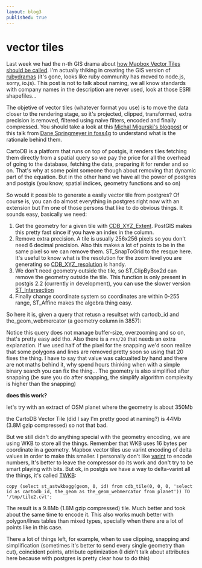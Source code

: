 ```yaml
---
layout: blog3
published: true
---
```


# vector tiles

Last week we had the n-th GIS drama about [how Mapbox Vector Tiles should be called](https://twitter.com/pwramsey/status/577959264678850561). I'm actually thiking in creating the GIS version of [rubydramas](https://news.ycombinator.com/item?id=4487963) (it's gone, looks like ruby community has moved to node.js, sorry, io.js). This post is not to talk about naming, we all know standards with company names in the description are never used, look at those ESRI shapefiles...

The objetive of vector tiles (whatever format you use) is to move the data closer to the rendering stage, so it's projected, clipped, transformed, extra precision is removed, filtered using naive filters, encoded and finally compressed. You should take a look at this [Michal Migurski's blogpost](http://mike.teczno.com/notes/postgreslessness-mapnik-vectiles.html) or this talk from [Dane Springmeyer in foss4g](https://2015.foss4g-na.org/sites/default/files/slides/foss4g-2015-sf-springmeyer.pdf) to understand what is the rationale behind them.


CartoDB is a platform that runs on top of postgis, it renders tiles fetching them directly from a spatial query so we pay the price for all the overhead of going to the database, fetching the data, preparing it for render and so on. That's why at some point someone though about removing that dynamic part of the equation. But in the other hand we have all the power of postgres and postgis (you know, spatial indices, geometry functions and so on)

So would it possible to generate a easily vector tile from postgres? Of course is, you can do almost everything in postgres right now with an extension but I'm one of those persons that like to do obvious things. It sounds easy, basically we need:

 1. Get the geometry for a given tile with [CDB_XYZ_Extent](https://github.com/CartoDB/cartodb-postgresql/wiki/CDB_XYZ_Extent). PostGIS makes this pretty fast since if you have an index in the column.
 1. Remove extra precision. A tile is usually 256x256 pixels so you don't need 6 decimal precision. Also this makes a lot of points to be in the same pixel so we can remove them. ST_SnapToGrid to the resque here. It's useful to know what is the resolution for the zoom level you are generating so [CDB_XYZ_resolution](https://github.com/CartoDB/cartodb-postgresql/wiki/CDB_XYZ_Resolution) is handy.
 1. We don't need geometry outside the tile, so ST_ClipByBox2d can remove the geometry outside the tile. This function is only present in postgis 2.2 (currently in development), you can use the slower version [ST_Intersection](http://postgis.refractions.net/docs/ST_Intersection.html)
 1. Finally change coordinate system so coordinates are within 0-255 range, ST_Affine makes the algebra thing easy.

 So here it is, given a query that retusn a resultset with cartodb_id and the_geom_webmercator (a geometry column in 3857):

<script src="https://gist.github.com/javisantana/2b12dcb66958ae0680ff.js"></script>

Notice this query does not manage buffer-size, overzooming and so on, that's pretty easy add tho. Also there is a ``res/20`` that needs an extra explanation. If we used half of the pixel for the snapping we'd soon realize that some polygons and lines are removed pretty soon so using that 20 fixes the thing. I have to say that value was calcualted by hand and there are not maths behind it, why spend hours thinking when with a simple binary search you can fix the thing... The geometry is also simplified after snapping (be sure you do after snapping, the simplify algorithm complexity is higher than the snapping)

**does this work?**

let's try with an extract of OSM planet where the geometry is about 350Mb

<script src="https://gist.github.com/javisantana/31d470bc5e858c6d74b5.js"></script>

the CartoDB Vector Tile (did I say I'm pretty good at naming?) is 44Mb (3.8M gzip compressed) so not that bad.

But we still didn't do anything special with the geometry encoding, we are using WKB to store all the things. Remember that WKB uses 16 bytes per coordinate in a geometry. Mapbox vector tiles use varint encoding of delta values in order to make this smaller. I personally don't like [varint](https://developers.google.com/protocol-buffers/docs/encoding#varints) to encode numbers, It's better to leave the compressor do its work and don't try to be smart playing with bits. But ok, in postgis we have a way to delta-varint all the things, it's called [TWKB](https://github.com/TWKB/Specification):

```
copy (select st_astwkbagg(geom, 0, id) from cdb_tile(0, 0, 0, 'select id as cartodb_id, the_geom as the_geom_webmercator from planet')) TO '/tmp/tile2.cvt';
```

The result is a 9.8Mb (1.8M gzip compressed) tile. Much better and took about the same time to encode it. This also works much better with polygon/lines tables than mixed types, specially when there are a lot of points like in this case.

There a lot of things left, for example, when to use clipping, snapping and simplification (sometimes it's better to send every single geometry than cut), coincident points, attribute optimization (I didn't talk about attributes here because with postgres is pretty clear how to do this)


